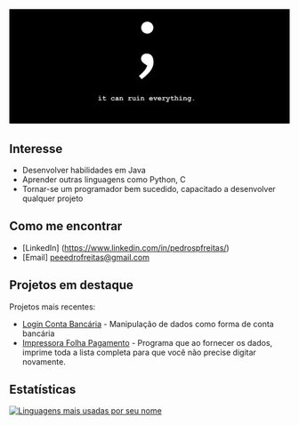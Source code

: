 <img src="https://github.com/FreitassPedro/FreitassPedro/blob/main/background.jpg" alt="Background">

##  Interesse

- Desenvolver habilidades em Java
- Aprender outras linguagens como Python, C
- Tornar-se um programador bem sucedido, capacitado a desenvolver qualquer projeto

## Como me encontrar

- [LinkedIn] (https://www.linkedin.com/in/pedrospfreitas/)
- [Email] peeedrofreitas@gmail.com

##  Projetos em destaque

Projetos mais recentes:

- [Login Conta Bancária](https://github.com/FreitassPedro/FirstBank) - Manipulação de dados como forma de conta bancária
- [Impressora Folha Pagamento](https://github.com/FreitassPedro/FolhaPagamento) - Programa que ao fornecer os dados, imprime toda a lista completa para que você não precise digitar novamente.
##  Estatísticas


[![Linguagens mais usadas por seu nome](https://github-readme-stats.vercel.app/api/top-langs/?username=FreitassPedro&layout=compact)](https://github.com/FreitassPedro)
